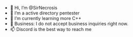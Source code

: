- 👋 Hi, I’m @SirNecrosis
- 👀 I’m a active directory pentester
- 🌱 I’m currently learning more C++
- 💞️ Business: I do not accept business inquiries right now.
- 📫 Discord is the best way to reach me

<!---
SirNecrosis/SirNecrosis is a ✨ special ✨ repository because its `README.md` (this file) appears on your GitHub profile.
You can click the Preview link to take a look at your changes.
--->
